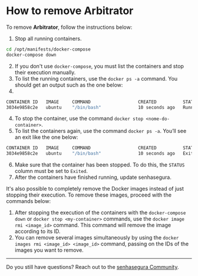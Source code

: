 # How to remove Arbitrator

To remove **Arbitrator**, follow the instructions below:

1. Stop all running containers.

``` bash
cd /opt/manifests/docker-compose
docker-compose down
```

2. If you don't use `docker-compose`, you must list the containers and stop their execution manually.
3. To list the running containers, use the `docker ps -a` command. You should get an output such as the one below:
4. 
``` bash
CONTAINER ID   IMAGE     COMMAND                  CREATED          STATUS                  PORTS     NAMES
3034e9858c2e   ubuntu    "/bin/bash"              10 seconds ago   Running (0) 7 seconds ago              hungry_goodall
``` 

4. To stop the container, use the command `docker stop <nome-do-container>`.
5. To list the containers again, use the command `docker ps -a`. You’ll see an exit like the one below:

``` bash
CONTAINER ID   IMAGE     COMMAND                  CREATED          STATUS                      PORTS     NAMES
3034e9858c2e   ubuntu    "/bin/bash"              10 seconds ago   Exited (0) 7 seconds ago              hungry_goodall
```

6. Make sure that the container has been stopped. To do this, the `STATUS` column must be set to `Exited`.
7. After the containers have finished running, update senhasegura.

It's also possible to completely remove the Docker images instead of just stopping their execution. To remove these images, proceed with the commands below:

1. After stopping the execution of the containers with the `docker-compose down` or `docker stop <my-container>` commands, use the `docker image rmi <image_id>` command. This command will remove the image according to its ID.
2. You can remove several images simultaneously by using the `docker images rmi <image_id> <image_id>` command, passing on the IDs of the images you want to remove.

---

Do you still have questions? Reach out to the [senhasegura Community](https://community.senhasegura.io/).